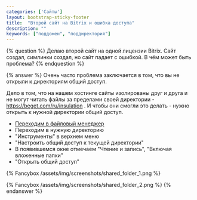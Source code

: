 ```yaml
---
categories: ['Сайты']
layout: bootstrap-sticky-footer
title:  "Второй сайт на Bitrix и ошибка доступа"
description: ""
keywords: ["поддомен", "поддиректория"]
---
```


{% question %}
Делаю второй сайт на одной лицензии Bitrix. Сайт создал, симлинки создал, но сайт падает с ошибкой. В чём может быть проблема?
{% endquestion %}

{% answer %}
Очень часто проблема заключается в том, что вы не открыли к директориям общий доступ.

Дело в том, что на нашем хостинге сайты изолированы друг и друга и не могут читать файлы за пределами своей директории - https://beget.com/ru/insulation . И чтобы они смогли это делать - нужно открыть к нужной директории общий доступ.

- [Переходим в файловый менеджер](https://cp.beget.com/fm)
- Переходим в нужную директорию
- "Инструменты" в верхнем меню
- "Настроить общий доступ к текущей директории"
- В появившемся окне отмечаем "Чтение и запись", "Включая вложенные папки"
- "Открыть общий доступ"

{% Fancybox /assets/img/screenshots/shared_folder_1.png %}

{% Fancybox /assets/img/screenshots/shared_folder_2.png %}
{% endanswer %}
